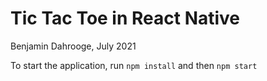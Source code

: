 # Tic Tac Toe in React Native 
Benjamin Dahrooge, July 2021

To start the application, run `npm install` and then `npm start`